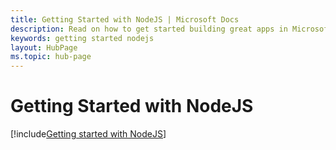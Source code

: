 ```yaml
---
title: Getting Started with NodeJS | Microsoft Docs
description: Read on how to get started building great apps in Microsoft Teams using NodeJS
keywords: getting started nodejs
layout: HubPage
ms.topic: hub-page
---
```

# Getting Started with NodeJS

[!include[Getting started with NodeJS](~/includes/start/get-started-skeleton-nodejs.html)]
